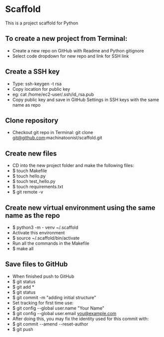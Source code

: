 # Scaffold
This is a project scaffold for Python

## To create a new project from Terminal:
* Create a new repo on GitHub with Readme and Python gitignore
* Select code dropdown for new repo and link for SSH link
## Create a SSH key
* Type: ssh-keygen -t rsa
* Copy location for public key 
* eg: cat /home/ec2-user/.ssh/id_rsa.pub
* Copy public key and save in GitHub Settings in SSH keys with the same name as repo
## Clone repository
* Checkout git repo in Terminal: git clone git@github.com:machinatoonist/scaffold.git
## Create new files
* CD into the new project folder and make the following files:
* $ touch Makefile
* $ touch hello.py
* $ touch test_hello.py
* $ touch requirements.txt
* $ git remote -v
## Create new virtual environment using the same name as the repo
* $ python3 -m - venv ~/.scaffold
* Activate this environment
* $ source ~/.scaffold/bin/activate
* Run all the commands in the Makefile
* $ make all
## Save files to GitHub
* When finished push to GitHub
* $ git status
* $ git add *
* $ git status
* $ git commit -m "adding initial structure"
* Set tracking for first time use:
* $ git config --global user.name "Your Name"
* $ git config --global user.email you@example.com
* After doing this, you may fix the identity used for this commit with:
* $ git commit --amend --reset-author
* $ git push

